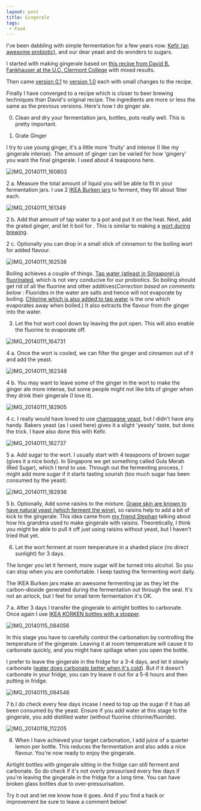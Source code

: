 ```yaml
---
layout: post
title: Gingerale
tags:
 - Food
---
```


I've been dabbling with simple fermentation for a few years now. [Kefir (an awesome probiotic)][0], and our dear yeast and do wonders to sugars.

I started with making gingerale based on [this recipe from David B. Fankhauser at the U.C. Clermont College][1] with mixed results.

Then came [version 0.1][2] to [version 1.0][3] each with small changes to the recipe.

Finally I have converged to a recipe which is closer to beer brewing techniques than David's original recipe. The ingredients are more or less the same as the previous versions.  Here's how I do ginger ale.

0. Clean and dry your fermentation jars, bottles, pots really well. This is pretty important.

1. Grate Ginger

I try to use young ginger, it's a little more 'fruity' and intense (I like my gingerale intense).  The amount of ginger can be varied for how 'gingery' you want the final gingerale. I used about 4 teaspoons here.

![IMG_20140111_160803](../images/2014/01/IMG_20140111_160803.jpg)

2 a. Measure the total amount of liquid you will be able to fit in your fermentation jars. I use 2 [IKEA Burken jars][4] to ferment, they fill about 1liter each.

![IMG_20140111_161349](../images/2014/01/IMG_20140111_161349.jpg)

2 b. Add that amount of tap water to a pot and put it on the heat. Next, add the grated ginger, and let it boil for . This is similar to making a [wort during brewing][5].

2 c. Optionally you can drop in a small stick of cinnamon to the boiling wort for added flavour.

![IMG_20140111_162538](../images/2014/01/IMG_20140111_162538.jpg)

Boiling achieves a couple of things. [Tap water (atleast in Singapore) is fluorinated][6], which is not very conducive for our probiotics. So boiling should get rid of all the fluorine and other additives(_Correction based on comments below :_ Fluorides in the water are salts and hence will not evaporate by boiling. [Chlorine which is also added to tap water][7] is the one which evaporates away when boiled.) It also extracts the flavour from the ginger into the water.

3. Let the hot wort cool down by leaving the pot open. This will also enable the fluorine to evaporate off.

![IMG_20140111_164731](../images/2014/01/IMG_20140111_164731.jpg)

4 a. Once the wort is cooled, we can filter the ginger and cinnamon out of it and add the yeast.

![IMG_20140111_182348](../images/2014/01/IMG_20140111_182348.jpg)

4 b. You may want to leave some of the ginger in the wort to make the ginger ale more intense, but some people might not like bits of ginger when they drink their gingerale (I love it).

![IMG_20140111_182905](../images/2014/01/IMG_20140111_182905.jpg)

4 c. I really would have loved to use [champagne yeast][8], but I didn't have any handy. Bakers yeast (as I used here) gives it a slight 'yeasty' taste, but does the trick. I have also done this with Kefir.

![IMG_20140111_182737](../images/2014/01/IMG_20140111_182737.jpg)

5 a. Add sugar to the wort. I usually start with 4 teaspoons of brown sugar (gives it a nice body). In Singapore we get something called Gula Merah (Red Sugar), which I tend to use. Through out the fermenting process, I might add more sugar if it starts tasting sourish (too much sugar has been consumed by the yeast).

![IMG_20140111_182936](../images/2014/01/IMG_20140111_182936.jpg)

5 b. Optionally, Add some raisins to the mixture. [Grape skin are known to have natural yeast (which ferment the wine)][9], so raisins help to add a bit of kick to the gingerale. This idea came from [my friend Stephan][10] talking about how his grandma used to make gingerale with raisins. Theoretically, I think you might be able to pull it off just using raisins without yeast, but I haven't tried that yet.

6. Let the wort ferment at room temperature in a shaded place (no direct sunlight) for 3 days.

The longer you let it ferment, more sugar will be turned into alcohol. So you can stop when you are comfortable. I keep tasting the fermenting wort daily.

The IKEA Burken jars make an awesome fermenting jar as they let the carbon-dioxide generated during the fermentation out through the seal. It's not an airlock, but I feel for small term fermentation it's OK.

7 a. After 3 days I transfer the gingerale to airtight bottles to carbonate. Once again I use [IKEA KORKEN bottles with a stopper][11].

![IMG_20140115_084056](../images/2014/01/IMG_20140115_084056.jpg)

In this stage you have to carefully control the carbonation by controlling the temperature of the gingerale. Leaving it at room temperature will cause it to carbonate quickly, and you might have spillage when you open the bottle.

I prefer to leave the gingerale in the fridge for a 3-4 days, and let it slowly carbonate ([water does carbonate better when it's cold][12]). But if it doesn't carbonate in your fridge, you can try leave it out for a 5-6 hours and then putting in fridge.

![IMG_20140115_084546](../images/2014/01/IMG_20140115_084546.jpg)

7 b.I do check every few days incase I need to top up the sugar if it has all been consumed by the yeast. Ensure if you add water at this stage to the gingerale, you add distilled water (without fluorine chlorine/fluoride).

![IMG_20140118_112205](../images/2014/01/IMG_20140118_112205.jpg)

8. When I have achieved your target carbonation, I add juice of a quarter lemon per bottle. This reduces the fermentation and also adds a nice flavour. You're now ready to enjoy the gingerale.

Airtight bottles with gingerale sitting in the fridge can still  ferment and carbonate. So do check if it's not overly pressurised every few days if you're leaving the gingerale in the fridge for a long time. You can have broken glass bottles due to over-pressurisation.

Try it out and let me know how it goes. And if you find a hack or improvement be sure to leave a comment below!


[0]: http://en.wikipedia.org/wiki/Kefir
[1]: http://biology.clc.uc.edu/fankhauser/cheese/ginger_ale_ag0.htm
[2]: http://kitchenhacks.tumblr.com/day/2012/12/23
[3]: http://kitchenhacks.tumblr.com/day/2013/10/12
[4]: http://www.ikea.com/sg/en/catalog/products/40179816/
[5]: http://en.wikipedia.org/wiki/Wort
[6]: http://en.wikipedia.org/wiki/Fluoridation_by_country
[7]: http://www.pub.gov.sg/general/watersupply/Pages/WaterTreatment.aspx
[8]: http://www.amazon.com/Champagne-Yeast-10-Packs-Dried/dp/B00434CB74
[9]: http://en.wikipedia.org/wiki/Yeast_in_winemaking
[10]: http://blog.werkswinkel.net/
[11]: http://www.ikea.com/sg/en/catalog/products/00213558/
[12]: http://chemwiki.ucdavis.edu/Physical_Chemistry/Physical_Properties_of_Matter/Solutions/Solubilty/Solubility_and_Factors_Affecting_Solubility
